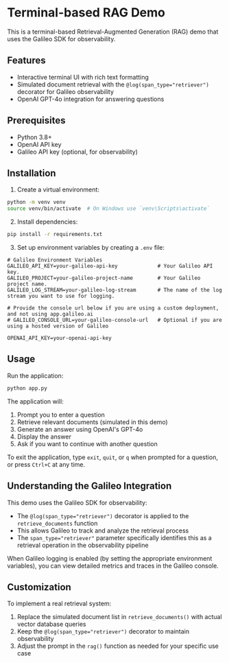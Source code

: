 # Terminal-based RAG Demo

This is a terminal-based Retrieval-Augmented Generation (RAG) demo that uses the Galileo SDK for observability.

## Features

- Interactive terminal UI with rich text formatting
- Simulated document retrieval with the `@log(span_type="retriever")` decorator for Galileo observability
- OpenAI GPT-4o integration for answering questions

## Prerequisites

- Python 3.8+
- OpenAI API key
- Galileo API key (optional, for observability)

## Installation

1. Create a virtual environment:

```bash
python -m venv venv
source venv/bin/activate  # On Windows use `venv\Scripts\activate`
```

2. Install dependencies:

```bash
pip install -r requirements.txt
```

3. Set up environment variables by creating a `.env` file:

```
# Galileo Environment Variables
GALILEO_API_KEY=your-galileo-api-key             # Your Galileo API key.
GALILEO_PROJECT=your-galileo-project-name        # Your Galileo project name.
GALILEO_LOG_STREAM=your-galileo-log-stream       # The name of the log stream you want to use for logging.

# Provide the console url below if you are using a custom deployment, and not using app.galileo.ai
# GALILEO_CONSOLE_URL=your-galileo-console-url   # Optional if you are using a hosted version of Galileo

OPENAI_API_KEY=your-openai-api-key
```

## Usage

Run the application:

```bash
python app.py
```

The application will:
1. Prompt you to enter a question
2. Retrieve relevant documents (simulated in this demo)
3. Generate an answer using OpenAI's GPT-4o
4. Display the answer
5. Ask if you want to continue with another question

To exit the application, type `exit`, `quit`, or `q` when prompted for a question, or press `Ctrl+C` at any time.

## Understanding the Galileo Integration

This demo uses the Galileo SDK for observability:

- The `@log(span_type="retriever")` decorator is applied to the `retrieve_documents` function
- This allows Galileo to track and analyze the retrieval process
- The `span_type="retriever"` parameter specifically identifies this as a retrieval operation in the observability pipeline

When Galileo logging is enabled (by setting the appropriate environment variables), you can view detailed metrics and traces in the Galileo console.

## Customization

To implement a real retrieval system:
1. Replace the simulated document list in `retrieve_documents()` with actual vector database queries
2. Keep the `@log(span_type="retriever")` decorator to maintain observability
3. Adjust the prompt in the `rag()` function as needed for your specific use case 